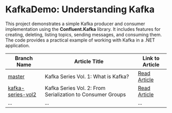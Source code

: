 # KafkaDemo: Understanding Kafka

This project demonstrates a simple Kafka producer and consumer implementation using the **Confluent.Kafka** library. 
It includes features for creating, deleting, listing topics, sending messages, and consuming them. 
The code provides a practical example of working with Kafka in a .NET application.


| Branch Name                                                                        | Article Title                                        | Link to Article                                                                           |
|------------------------------------------------------------------------------------|------------------------------------------------------|-------------------------------------------------------------------------------------------|
| [master](https://github.com/fatihunlu/KafkaDemo/tree/master)                       | Kafka Series Vol. 1: What is Kafka?                  | [Read Article](https://medium.com/@unlu-fa/kafka-series-vol-1-what-is-kafka-e687fe32bb26) |
| [kafka-series-vol2](https://github.com/fatihunlu/KafkaDemo/tree/kafka-series-vol2) | Kafka Series Vol. 2: From Serialization to Consumer Groups | [Read Article](https://unlu-fa.medium.com/kafka-series-vol-2-from-serialization-to-consumer-groups-109b498c89d3)                                                                          |
| ...                                                                                | ...                                                  | ...                                                                                       |


